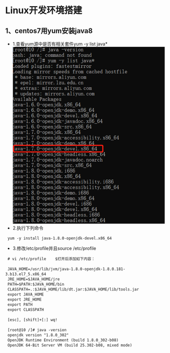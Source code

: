 
# Linux开发环境搭建
## 1、centos7用yum安装java8
 - 1.查看yum源中是否有相关套件yum -y list java*
 ![java-jdk-1.png](java-jdk-1.png)
 - 2.执行下列命令
 ```
  yum -y install java-1.8.0-openjdk-devel.x86_64
 ```
 - 3.修改/etc/profile并且source /etc/profile

 ```
  # vi /etc/profile    $打开后添加如下内容：

  JAVA_HOME=/usr/lib/jvm/java-1.8.0-openjdk-1.8.0.181-3.b13.el7_5.x86_64
  JRE_HOME=$JAVA_HOME/jre
  PATH=$PATH:$JAVA_HOME/bin
  CLASSPATH=.:$JAVA_HOME/lib/dt.jar:$JAVA_HOME/lib/tools.jar
  export JAVA_HOME
  export JRE_HOME
  export PATH
  export CLASSPATH

  [esc], [shift]+[:] wq!

  [root@10 /]# java -version
  openjdk version "1.8.0_302"
  OpenJDK Runtime Environment (build 1.8.0_302-b08)
  OpenJDK 64-Bit Server VM (build 25.302-b08, mixed mode)
  ```